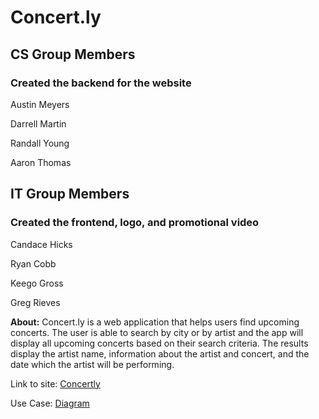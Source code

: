 # **Concert.ly**

## **CS Group Members**
###  Created the backend for the website
  Austin Meyers

  Darrell Martin

  Randall Young

  Aaron Thomas

## **IT Group Members**
### Created the frontend, logo, and promotional video
Candace Hicks

Ryan Cobb

Keego Gross

Greg Rieves


**About:** Concert.ly is a web application that helps users find upcoming concerts. The user is able to search by city or by artist and the app will display all upcoming concerts based on their search criteria. The results display the artist name, information about the artist and concert, and the date which the artist will be performing.


Link to site: [Concertly](ec2-54-172-173-172.compute-1.amazonaws.com/)

Use Case: [Diagram](SE_Use_Cases.jpg)
